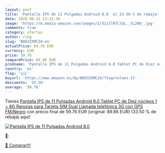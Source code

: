```yaml
---
layout: post
title: 'Pantalla IPS de 11 Pulgadas Android 8.0  al 33.50 % de rebaja'
date: 2020-06-21 13:32:16
image: 'https://m.media-amazon.com/images/I/51zIlRTLlQL._SL200_.jpg'
comments: true
category: ofertas
author: ring
slug: 'B083ZXMCZ4-es'
actualPrice: 59.76 EUR
currency: EUR
price: 59.76
comparePrice: 89.86 EUR
prodname: 'Pantalla IPS de 11 Pulgadas Android 8.0 Tablet PC de Diez núcleos 1 + 8G Ranuras para Tarjeta SIM Dual Llamada telefónica 3G con GPS FM/Negro'
country: 'es'
flag: '🇪🇸'
buyurl: 'https://www.amazon.es/dp/B083ZXMCZ4/?tag=tolees-21'
descuento: '33.50'
average: '59.76'
---
```


Tienes [Pantalla IPS de 11 Pulgadas Android 8.0 Tablet PC de Diez núcleos 1 + 8G Ranuras para Tarjeta SIM Dual Llamada telefónica 3G con GPS FM/Negro](https://www.amazon.es/dp/B083ZXMCZ4/?tag=tolees-21) con precio final de  59.76 EUR (original: 89.86 EUR) (33.50 %  de rebaja) aqui!

[![Pantalla IPS de 11 Pulgadas Android 8.0 ](https://m.media-amazon.com/images/I/51zIlRTLlQL._SL200_.jpg)](https://www.amazon.es/dp/B083ZXMCZ4/?tag=tolees-21)

🔎:


[🛒 Comprar!!!](https://www.amazon.es/dp/B083ZXMCZ4/?tag=tolees-21)
